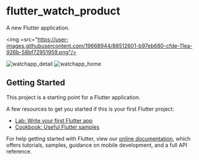 # flutter_watch_product

A new Flutter application.

<img =src="https://user-images.githubusercontent.com/19668944/88512601-b97eb680-cfde-11ea-926b-58bf72951959.png"/>

![watchapp_detail](https://user-images.githubusercontent.com/19668944/88512601-b97eb680-cfde-11ea-926b-58bf72951959.png=300x)
![watchapp_home](https://user-images.githubusercontent.com/19668944/88512635-c9969600-cfde-11ea-8c35-0fb952bf1539.png)


## Getting Started

This project is a starting point for a Flutter application.

A few resources to get you started if this is your first Flutter project:

- [Lab: Write your first Flutter app](https://flutter.dev/docs/get-started/codelab)
- [Cookbook: Useful Flutter samples](https://flutter.dev/docs/cookbook)

For help getting started with Flutter, view our
[online documentation](https://flutter.dev/docs), which offers tutorials,
samples, guidance on mobile development, and a full API reference.

